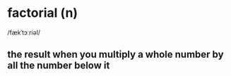 # factorial (n)

/fækˈtɔːriəl/

## the result when you multiply a whole number by all the number below it